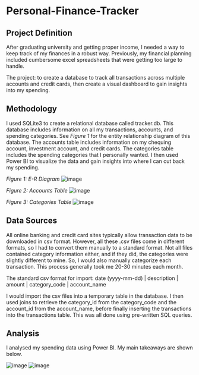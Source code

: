 # Personal-Finance-Tracker
## Project Definition
After graduating university and getting proper income, I needed a way to keep track of my finances in a robust way. Previously, my financial planning included cumbersome excel spreadsheets that were getting too large to handle.

The project: to create a database to track all transactions across multiple accounts and credit cards, then create a visual dashboard to gain insights into my spending.

## Methodology
I used SQLite3 to create a relational database called tracker.db. This database includes information on all my transactions, accounts, and spending categories. See _Figure 1_ for the entity relationship diagram of this database. The accounts table includes information on my chequing account, investment account, and credit cards. The categories table includes the spending categories that I personally wanted. I then used Power BI to visualize the data and gain insights into where I can cut back my spending.

_Figure 1: E-R Diagram_
![image](https://github.com/alexwhoover/Personal-Finance-Tracker/assets/160429258/b42126a6-a59b-41ba-b0b8-de4a6b5934d9)

_Figure 2: Accounts Table_
![image](https://github.com/alexwhoover/Personal-Finance-Tracker/assets/160429258/80b9a95c-673e-4655-bb5d-7e9a4d41c733)

_Figure 3: Categories Table_
![image](https://github.com/alexwhoover/Personal-Finance-Tracker/assets/160429258/6ce5f05e-9c91-416f-a713-d5c095f4f29f)


## Data Sources
All online banking and credit card sites typically allow transaction data to be downloaded in csv format. However, all these .csv files come in different formats, so I had to convert them manually to a standard format. Not all files contained category information either, and if they did, the categories were slightly different to mine. So, I would also manually categorize each transaction. This process generally took me 20-30 minutes each month.

The standard csv format for import:
date (yyyy-mm-dd) | description | amount | category_code | account_name

I would import the csv files into a temporary table in the database. I then used joins to retrieve the category_id from the category_code and the account_id from the account_name, before finally inserting the transactions into the transactions table. This was all done using pre-written SQL queries.

## Analysis
I analysed my spending data using Power BI. My main takeaways are shown below.

![image](https://github.com/alexwhoover/Personal-Finance-Tracker/assets/160429258/0a0471f5-6292-40d6-b92d-491b1a224f86)
![image](https://github.com/alexwhoover/Personal-Finance-Tracker/assets/160429258/7d34be61-14dc-419b-86ed-de90bd79884a)

